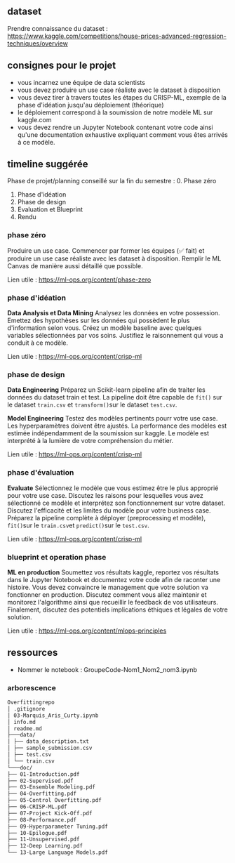 ## dataset

Prendre connaissance du dataset : https://www.kaggle.com/competitions/house-prices-advanced-regression-techniques/overview

## consignes pour le projet

- vous incarnez une équipe de data scientists
- vous devez produire un use case réaliste avec le dataset à disposition
- vous devez tirer à travers toutes les étapes du CRISP-ML, exemple de la phase d'idéation jusqu'au déploiement (théorique)
- le déploiement correspond à la soumission de notre modèle ML sur kaggle.com
- vous devez rendre un Jupyter Notebook contenant votre code ainsi qu'une documentation exhaustive expliquant comment vous êtes arrivés à ce modèle.

## timeline suggérée

Phase de projet/planning conseillé sur la fin du semestre : 0. Phase zéro

1. Phase d'idéation
2. Phase de design
3. Evaluation et Blueprint
4. Rendu

### phase zéro

Produire un use case. Commencer par former les équipes (✅ fait) et produire un use case réaliste avec les dataset à disposition. Remplir le ML Canvas de manière aussi détaillé que possible.

Lien utile : https://ml-ops.org/content/phase-zero

### phase d'idéation

**Data Analysis et Data Mining**
Analysez les données en votre possession. Emettez des hypothèses sur les données qui possèdent le plus d'information selon vous. Créez un modèle baseline avec quelques variables sélectionnées par vos soins. Justifiez le raisonnement qui vous a conduit à ce modèle.

Lien utile : https://ml-ops.org/content/crisp-ml

### phase de design

**Data Engineering**
Préparez un Scikit-learn pipeline afin de traiter les données du dataset train et test. La pipeline doit être capable de `fit()` sur le dataset `train.csv` et `transform()`sur le dataset `test.csv`.

**Model Engineering**
Testez des modèles pertinents pourr votre use case. Les hyperparamètres doivent être ajustés. La performance des modèles est estimée indépendamment de la soumission sur kaggle. Le modèle est interprété à la lumière de votre compréhension du métier.

Lien utile : https://ml-ops.org/content/crisp-ml

### phase d'évaluation

**Evaluate**
Sélectionnez le modèle que vous estimez être le plus approprié pour votre use case. Discutez les raisons pour lesquelles vous avez sélectionné ce modèle et interprétez son fonctionnement sur votre dataset. Discutez l'efficacité et les limites du modèle pour votre business case. Préparez la pipeline complète à déployer (preprocessing et modèle), `fit()`sur le `train.csv`et `predict()`sur le `test.csv`.

Lien utile : https://ml-ops.org/content/crisp-ml

### blueprint et operation phase

**ML en production**
Soumettez vos résultats kaggle, reportez vos résultats dans le Jupyter Notebook et documentez votre code afin de raconter une histoire. Vous devez convaincre le management que votre solution va fonctionner en production. Discutez comment vous allez maintenir et monitorez l'algorithme ainsi que recueillir le feedback de vos utilisateurs. Finalement, discutez des potentiels implications éthiques et légales de votre solution.

Lien utile : https://ml-ops.org/content/mlops-principles

## ressources

- Nommer le notebook : GroupeCode-Nom1_Nom2_nom3.ipynb

### arborescence

```markdown
Overfittingrepo
│ .gitignore
│ 03-Marquis_Aris_Curty.ipynb
│ info.md
│ readme.md
├───data/
│ ├── data_description.txt
│ ├── sample_submission.csv
│ ├── test.csv
│ └── train.csv
└───doc/
├── 01-Introduction.pdf
├── 02-Supervised.pdf
├── 03-Ensemble Modeling.pdf
├── 04-Overfitting.pdf
├── 05-Control Overfitting.pdf
├── 06-CRISP-ML.pdf
├── 07-Project Kick-Off.pdf
├── 08-Performance.pdf
├── 09-Hyperparameter Tuning.pdf
├── 10-Epilogue.pdf
├── 11-Unsupervised.pdf
├── 12-Deep Learning.pdf
└── 13-Large Language Models.pdf
```

